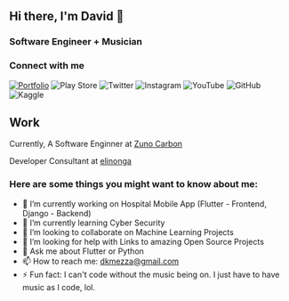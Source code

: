 ## Hi there, I'm David 👋

### Software Engineer + Musician

### Connect with me
[![Portfolio](https://img.shields.io/badge/Portfolio-%23000000.svg?style=for-the-badge&logo=firefox&logoColor=#FF7139)](www.elinonga.com)
![Play Store](https://img.shields.io/badge/Google_Play-414141?style=for-the-badge&logo=google-play&logoColor=white)
![Twitter](https://img.shields.io/badge/Twitter-%231DA1F2.svg?style=for-the-badge&logo=Twitter&logoColor=white)
![Instagram](https://img.shields.io/badge/Instagram-%23E4405F.svg?style=for-the-badge&logo=Instagram&logoColor=white)
![YouTube](https://img.shields.io/badge/YouTube-%23FF0000.svg?style=for-the-badge&logo=YouTube&logoColor=white)
![GitHub](https://img.shields.io/badge/github-%23121011.svg?style=for-the-badge&logo=github&logoColor=white)
![Kaggle](https://img.shields.io/badge/Kaggle-035a7d?style=for-the-badge&logo=kaggle&logoColor=white)


## Work
Currently, A Software Enginner at [Zuno Carbon](https://zunocarbon.com/)

Developer Consultant at [elinonga](http://elinonga.com/)


### Here are some things you might want to know about me:

- 🔭 I’m currently working on Hospital Mobile App (Flutter - Frontend, Django - Backend)
- 🌱 I’m currently learning Cyber Security
- 👯 I’m looking to collaborate on Machine Learning Projects
- 🤔 I’m looking for help with Links to amazing Open Source Projects
- 💬 Ask me about Flutter or Python
- 📫 How to reach me: dkmezza@gmail.com
- ⚡ Fun fact: I can't code without the music being on. I just have to have music as I code, lol.
